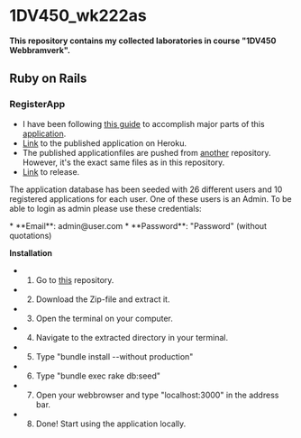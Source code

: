 # 1DV450_wk222as
**This repository contains my collected laboratories in course "1DV450 Webbramverk".**

## Ruby on Rails ##

### RegisterApp  ###
* I have been following [this guide](https://www.railstutorial.org/book/frontmatter) to accomplish major parts of this [application](https://github.com/WictorKihlbaum/1DV450_wk222as/tree/master/RegisterApp).
* [Link](https://dry-hollows-17895.herokuapp.com/) to the published application on Heroku.
* The published applicationfiles are pushed from [another](https://github.com/WictorKihlbaum/RoR-RegisterApp) repository. However, it's the exact same files as in this repository.
* [Link](https://github.com/WictorKihlbaum/1DV450_wk222as/releases/tag/1.0) to release.

<p>
The application database has been seeded with 26 different users and 10 registered applications for each user. One of these users is an Admin. To be able to login as admin please use these credentials:
</p>
* **Email**: admin@user.com
* **Password**: "Password" (without quotations)

**Installation**
* 1. Go to [this](https://github.com/WictorKihlbaum/RoR-RegisterApp) repository.
* 2. Download the Zip-file and extract it.
* 3. Open the terminal on your computer. 
* 4. Navigate to the extracted directory in your terminal.
* 5. Type "bundle install --without production"
* 6. Type "bundle exec rake db:seed"
* 7. Open your webbrowser and type "localhost:3000" in the address bar.
* 8. Done! Start using the application locally.
